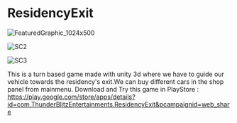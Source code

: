 # ResidencyExit
![FeaturedGraphic_1024x500](https://github.com/RagulPrasadG/ResidencyExit/assets/61055516/d914034b-0b0b-45f9-b83b-3754761f297f)


![SC2](https://github.com/RagulPrasadG/ResidencyExit/assets/61055516/c6703a5a-6f4a-401d-92fd-3d2bb413bd35)


![SC3](https://github.com/RagulPrasadG/ResidencyExit/assets/61055516/47fe48fd-fd27-4be1-a605-95a748482fcd)

This is a turn based game made with unity 3d where we have to guide our vehicle towards the residency's exit.We can buy different cars in the shop panel from mainmenu.
Download and Try this game in PlayStore : https://play.google.com/store/apps/details?id=com.ThunderBlitzEntertainments.ResidencyExit&pcampaignid=web_share
